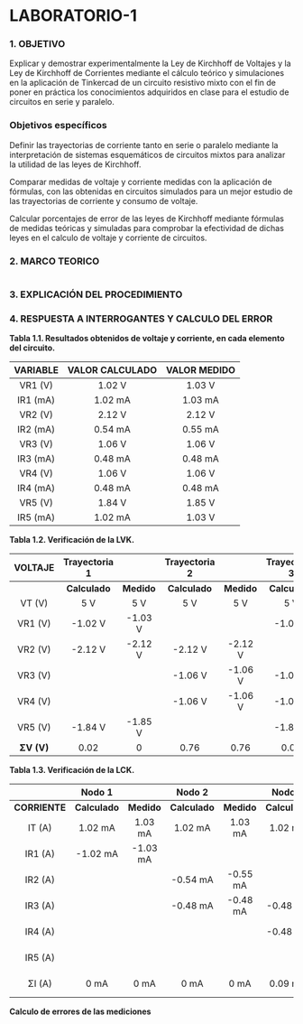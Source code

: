 # LABORATORIO-1

### 1. OBJETIVO

Explicar y demostrar experimentalmente la Ley de Kirchhoff de Voltajes y la Ley de Kirchhoff de Corrientes mediante el cálculo teórico y simulaciones en la aplicación de Tinkercad de un circuito resistivo mixto con el fin de poner en práctica los conocimientos adquiridos en clase para el estudio de circuitos en serie y paralelo.

### Objetivos específicos

Definir las trayectorias de corriente tanto en serie o paralelo mediante la interpretación de sistemas esquemáticos de circuitos mixtos para analizar la utilidad de las leyes de Kirchhoff.

Comparar medidas de voltaje y corriente medidas con la aplicación de fórmulas, con las obtenidas en circuitos simulados para un mejor estudio de las trayectorias de corriente y consumo de voltaje.

Calcular porcentajes de error de las leyes de Kirchhoff mediante fórmulas de medidas teóricas y simuladas para comprobar la efectividad de dichas leyes en el calculo de voltaje y corriente de circuitos. 

### 2. MARCO TEORICO

![]()

### 3. EXPLICACIÓN DEL PROCEDIMIENTO

### 4. RESPUESTA A INTERROGANTES Y CALCULO DEL ERROR

**Tabla 1.1. Resultados obtenidos de voltaje y corriente, en cada elemento del circuito.**

| **VARIABLE** | **VALOR CALCULADO** | **VALOR MEDIDO** |
| :-------------: | :-------------: | :-------------: | 
| VR1 (V)  |        1.02 V          |      1.03 V           |
| IR1 (mA)  |       1.02 mA       |     1.03 mA            |
| VR2 (V)  |        2.12 V  |      2.12 V            |
| IR2 (mA)  |       0.54 mA          |     0.55 mA           |
| VR3 (V)  |        1.06 V     |     1.06 V            |
| IR3 (mA)  |       0.48 mA  |    0.48 mA           |
| VR4 (V)  |        1.06 V       |      1.06 V           |
| IR4 (mA)  |       0.48 mA        |    0.48 mA           |
| VR5 (V)  |        1.84 V       |       1.85 V          |
| IR5 (mA)  |       1.02 mA        |     1.03 V            |

**Tabla 1.2. Verificación de la LVK.**

|  **VOLTAJE**  | **Trayectoria 1**     | | **Trayectoria 2** | | **Trayectoria 3** | |
| :----------: | :----------: |:---------:| :-----------: |:-----------: |:--------:| :-----------: |
|  |**Calculado**| **Medido** |**Calculado**| **Medido** |**Calculado**| **Medido** |
| VT (V)  |   5 V   | 5 V   |  5 V  |  5 V   |  5 V    |  5 V    |
| VR1 (V) | -1.02 V | -1.03 V|    |     |-1.02 V  |-1.03 V      |
| VR2 (V) | -2.12 V| -2.12 V| -2.12 V| -2.12 V|      |      |
| VR3 (V) |   |       | -1.06 V |-1.06 V| -1.06 V | -1.06 V    |
| VR4 (V) |   |       | -1.06 V|-1.06 V| -1.06 V | -1.06 V   |
| VR5 (V) |-1.84 V| -1.85 V|     |     |  -1.84 V| -1.85 V |
|  **ΣV (V)** | 0.02  | 0      |0.76  |0.76 |0.02      |0      |

**Tabla 1.3. Verificación de la LCK.**

|  | **Nodo 1** | | **Nodo 2** | | **Nodo 3** | | **Nodo 4** | | **Nodo 5** | |
| :----------: | :----------: |:-------:| :----------: |:----------: |:-------:| :----------: | :----------: |:----------: |:-------:| :----------: |
|**CORRIENTE**|**Calculado**| **Medido** |**Calculado**|**Medido**|**Calculado**|**Medido**|**Calculado**|**Medido**|**Calculado**|**Medido**|
| IT (A)  | 1.02 mA| 1.03 mA|1.02 mA| 1.03 mA|1.02 mA| 1.03 mA|1.02 mA| 1.03 mA|1.02 mA| 1.03 mA|
| IR1 (A) |-1.02 mA| -1.03 mA|   |    |    |   |   |   |   |   |
| IR2 (A) |    |     |-0.54 mA|-0.55 mA|    |       |-0.54 mA|-0.55 mA|     |    |
| IR3 (A) |    |     |-0.48 mA|-0.48 mA|-0.48 mA|-0.48 mA|    |      |     |     |
| IR4 (A) |    |     |     |      |-0.48 mA|-0.48 mA| -0.48 mA|-0.48 mA|   |     |
| IR5 (A) |    |     |     |      |     |   |    |    |-1.02 mA| -1.03 mA|
|  ΣI (A) |0 mA| 0 mA|0 mA| 0 mA|0.09 mA|0.09 mA|0 mA| 0 mA|0 mA| 0 mA|

**Calculo de errores de las mediciones**




